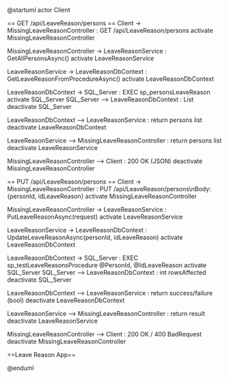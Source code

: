 @startuml
actor Client

== GET /api/LeaveReason/persons ==
Client -> MissingLeaveReasonController : GET /api/LeaveReason/persons
activate MissingLeaveReasonController

MissingLeaveReasonController -> LeaveReasonService : GetAllPersonsAsync()
activate LeaveReasonService

LeaveReasonService -> LeaveReasonDbContext : GetLeaveReasonFromProcedureAsync()
activate LeaveReasonDbContext

LeaveReasonDbContext -> SQL_Server : EXEC sp_personsLeaveReason
activate SQL_Server
SQL_Server --> LeaveReasonDbContext : List<LeaveReasonInfo>
deactivate SQL_Server

LeaveReasonDbContext --> LeaveReasonService : return persons list
deactivate LeaveReasonDbContext

LeaveReasonService --> MissingLeaveReasonController : return persons list
deactivate LeaveReasonService

MissingLeaveReasonController --> Client : 200 OK (JSON)
deactivate MissingLeaveReasonController

== PUT /api/LeaveReason/persons ==
Client -> MissingLeaveReasonController : PUT /api/LeaveReason/persons\nBody: {personId, idLeaveReason}
activate MissingLeaveReasonController

MissingLeaveReasonController -> LeaveReasonService : PutLeaveReasonAsync(request)
activate LeaveReasonService

LeaveReasonService -> LeaveReasonDbContext : UpdateLeaveReasonAsync(personId, idLeaveReason)
activate LeaveReasonDbContext

LeaveReasonDbContext -> SQL_Server : EXEC sp_testLeaveReasonsProcedure @PersonId, @IdLeaveReason
activate SQL_Server
SQL_Server --> LeaveReasonDbContext : int rowsAffected
deactivate SQL_Server

LeaveReasonDbContext --> LeaveReasonService : return success/failure (bool)
deactivate LeaveReasonDbContext

LeaveReasonService --> MissingLeaveReasonController : return result
deactivate LeaveReasonService

MissingLeaveReasonController --> Client : 200 OK / 400 BadRequest
deactivate MissingLeaveReasonController

==Leave Reason App==

@enduml
